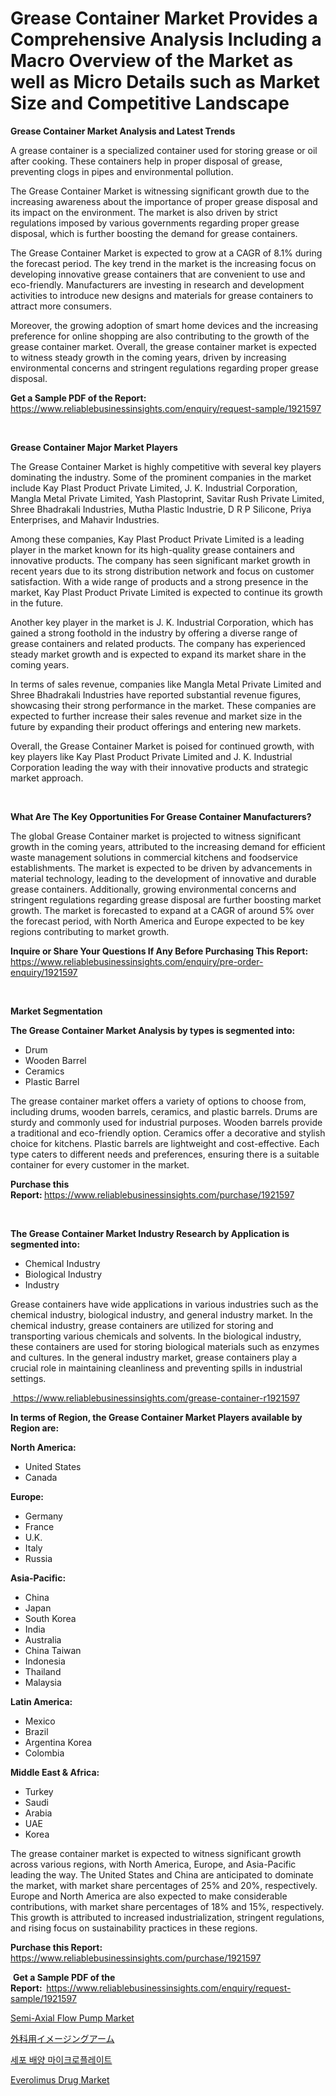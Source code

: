 <p><h1>Grease Container Market Provides a Comprehensive Analysis Including a Macro Overview of the Market as well as Micro Details such as Market Size and Competitive Landscape</h1></p><p><strong>Grease Container Market Analysis and Latest Trends</strong></p>
<p><p>A grease container is a specialized container used for storing grease or oil after cooking. These containers help in proper disposal of grease, preventing clogs in pipes and environmental pollution.</p><p>The Grease Container Market is witnessing significant growth due to the increasing awareness about the importance of proper grease disposal and its impact on the environment. The market is also driven by strict regulations imposed by various governments regarding proper grease disposal, which is further boosting the demand for grease containers.</p><p>The Grease Container Market is expected to grow at a CAGR of 8.1% during the forecast period. The key trend in the market is the increasing focus on developing innovative grease containers that are convenient to use and eco-friendly. Manufacturers are investing in research and development activities to introduce new designs and materials for grease containers to attract more consumers.</p><p>Moreover, the growing adoption of smart home devices and the increasing preference for online shopping are also contributing to the growth of the grease container market. Overall, the grease container market is expected to witness steady growth in the coming years, driven by increasing environmental concerns and stringent regulations regarding proper grease disposal.</p></p>
<p><strong>Get a Sample PDF of the Report:&nbsp;</strong> <a href="https://www.reliablebusinessinsights.com/enquiry/request-sample/1921597">https://www.reliablebusinessinsights.com/enquiry/request-sample/1921597</a></p>
<p>&nbsp;</p>
<p><strong>Grease Container Major Market Players</strong></p>
<p><p>The Grease Container Market is highly competitive with several key players dominating the industry. Some of the prominent companies in the market include Kay Plast Product Private Limited, J. K. Industrial Corporation, Mangla Metal Private Limited, Yash Plastoprint, Savitar Rush Private Limited, Shree Bhadrakali Industries, Mutha Plastic Industrie, D R P Silicone, Priya Enterprises, and Mahavir Industries.</p><p>Among these companies, Kay Plast Product Private Limited is a leading player in the market known for its high-quality grease containers and innovative products. The company has seen significant market growth in recent years due to its strong distribution network and focus on customer satisfaction. With a wide range of products and a strong presence in the market, Kay Plast Product Private Limited is expected to continue its growth in the future.</p><p>Another key player in the market is J. K. Industrial Corporation, which has gained a strong foothold in the industry by offering a diverse range of grease containers and related products. The company has experienced steady market growth and is expected to expand its market share in the coming years.</p><p>In terms of sales revenue, companies like Mangla Metal Private Limited and Shree Bhadrakali Industries have reported substantial revenue figures, showcasing their strong performance in the market. These companies are expected to further increase their sales revenue and market size in the future by expanding their product offerings and entering new markets.</p><p>Overall, the Grease Container Market is poised for continued growth, with key players like Kay Plast Product Private Limited and J. K. Industrial Corporation leading the way with their innovative products and strategic market approach.</p></p>
<p>&nbsp;</p>
<p><strong>What Are The Key Opportunities For Grease Container Manufacturers?</strong></p>
<p><p>The global Grease Container market is projected to witness significant growth in the coming years, attributed to the increasing demand for efficient waste management solutions in commercial kitchens and foodservice establishments. The market is expected to be driven by advancements in material technology, leading to the development of innovative and durable grease containers. Additionally, growing environmental concerns and stringent regulations regarding grease disposal are further boosting market growth. The market is forecasted to expand at a CAGR of around 5% over the forecast period, with North America and Europe expected to be key regions contributing to market growth.</p></p>
<p><strong>Inquire or Share Your Questions If Any Before Purchasing This Report:</strong> <a href="https://www.reliablebusinessinsights.com/enquiry/pre-order-enquiry/1921597">https://www.reliablebusinessinsights.com/enquiry/pre-order-enquiry/1921597</a></p>
<p>&nbsp;</p>
<p><strong>Market Segmentation</strong></p>
<p><strong>The Grease Container Market Analysis by types is segmented into:</strong></p>
<p><ul><li>Drum</li><li>Wooden Barrel</li><li>Ceramics</li><li>Plastic Barrel</li></ul></p>
<p><p>The grease container market offers a variety of options to choose from, including drums, wooden barrels, ceramics, and plastic barrels. Drums are sturdy and commonly used for industrial purposes. Wooden barrels provide a traditional and eco-friendly option. Ceramics offer a decorative and stylish choice for kitchens. Plastic barrels are lightweight and cost-effective. Each type caters to different needs and preferences, ensuring there is a suitable container for every customer in the market.</p></p>
<p><strong>Purchase this Report:&nbsp;</strong><a href="https://www.reliablebusinessinsights.com/purchase/1921597">https://www.reliablebusinessinsights.com/purchase/1921597</a></p>
<p>&nbsp;</p>
<p><strong>The Grease Container Market Industry Research by Application is segmented into:</strong></p>
<p><ul><li>Chemical Industry</li><li>Biological Industry</li><li>Industry</li></ul></p>
<p><p>Grease containers have wide applications in various industries such as the chemical industry, biological industry, and general industry market. In the chemical industry, grease containers are utilized for storing and transporting various chemicals and solvents. In the biological industry, these containers are used for storing biological materials such as enzymes and cultures. In the general industry market, grease containers play a crucial role in maintaining cleanliness and preventing spills in industrial settings.</p></p>
<p><a href="https://www.reliablebusinessinsights.com/grease-container-r1921597">&nbsp;https://www.reliablebusinessinsights.com/grease-container-r1921597</a></p>
<p><strong>In terms of Region, the Grease Container Market Players available by Region are:</strong></p>
<p>
    <p> <strong> North America: </strong>
        <ul>
            <li>United States</li>
            <li>Canada</li>
        </ul>
        </p> 
    <p> <strong> Europe: </strong>
        <ul>
            <li>Germany</li>
            <li>France</li>
            <li>U.K.</li>
            <li>Italy</li>
            <li>Russia</li>
        </ul>
        </p> 
    <p> <strong> Asia-Pacific: </strong>
        <ul>
            <li>China</li>
            <li>Japan</li>
            <li>South Korea</li>
            <li>India</li>
            <li>Australia</li>
            <li>China Taiwan</li>
            <li>Indonesia</li>
            <li>Thailand</li>
            <li>Malaysia</li>
        </ul>
        </p> 
    <p> <strong> Latin America: </strong>
        <ul>
            <li>Mexico</li>
            <li>Brazil</li>
            <li>Argentina Korea</li>
            <li>Colombia</li>
        </ul>
        </p> 
    <p> <strong> Middle East & Africa: </strong>
        <ul>
            <li>Turkey</li>
            <li>Saudi</li>
            <li>Arabia</li>
            <li>UAE</li>
            <li>Korea</li>
        </ul>
    </p>
    </p>
<p><p>The grease container market is expected to witness significant growth across various regions, with North America, Europe, and Asia-Pacific leading the way. The United States and China are anticipated to dominate the market, with market share percentages of 25% and 20%, respectively. Europe and North America are also expected to make considerable contributions, with market share percentages of 18% and 15%, respectively. This growth is attributed to increased industrialization, stringent regulations, and rising focus on sustainability practices in these regions.</p></p>
<p><strong>Purchase this Report: </strong><a href="https://www.reliablebusinessinsights.com/purchase/1921597">https://www.reliablebusinessinsights.com/purchase/1921597</a></p>
<p>&nbsp;<strong>Get a Sample PDF of the Report:&nbsp;&nbsp;</strong><a href="https://www.reliablebusinessinsights.com/enquiry/request-sample/1921597">https://www.reliablebusinessinsights.com/enquiry/request-sample/1921597</a></p>
<p><strong></strong></p>
<p><p><a href="https://github.com/abdelrhmankishk22/Market-Research-Report-List-5/blob/main/semi-axial-flow-pump-market.md">Semi-Axial Flow Pump Market</a></p><p><a href="https://github.com/sghwr779811674/Market-Research-Report-List-3/blob/main/66626583213.md">外科用イメージングアーム</a></p><p><a href="https://github.com/vdhdwjyp90142/Market-Research-Report-List-3/blob/main/78209217307.md">세포 배양 마이크로플레이트</a></p><p><a href="https://issuu.com/reportprime-2/docs/everolimus-drug-market-size-2030.pptx">Everolimus Drug Market</a></p></p>